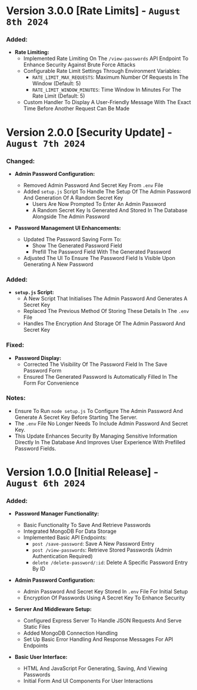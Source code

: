 # Version 3.0.0 [Rate Limits] - `August 8th 2024`

### Added:
- **Rate Limiting:**
  - Implemented Rate Limiting On The `/view-passwords` API Endpoint To Enhance Security Against Brute Force Attacks
  - Configurable Rate Limit Settings Through Environment Variables:
    - `RATE_LIMIT_MAX_REQUESTS`: Maximum Number Of Requests In The Window (Default: 5)
    - `RATE_LIMIT_WINDOW_MINUTES`: Time Window In Minutes For The Rate Limit (Default: 5)
  - Custom Handler To Display A User-Friendly Message With The Exact Time Before Another Request Can Be Made

# Version 2.0.0 [Security Update] - `August 7th 2024`

### Changed:
- **Admin Password Configuration:**
  - Removed Admin Password And Secret Key From `.env` File
  - Added `setup.js` Script To Handle The Setup Of The Admin Password And Generation Of A Random Secret Key
    - Users Are Now Prompted To Enter An Admin Password
    - A Random Secret Key Is Generated And Stored In The Database Alongside The Admin Password

- **Password Management UI Enhancements:**
  - Updated The Password Saving Form To:
   	 - Show The Generated Password Field
   	 - Prefill The Password Field With The Generated Password
  - Adjusted The UI To Ensure The Password Field Is Visible Upon Generating A New Password

### Added:
- **`setup.js` Script:**
  - A New Script That Initialises The Admin Password And Generates A Secret Key
  - Replaced The Previous Method Of Storing These Details In The `.env` File
  - Handles The Encryption And Storage Of The Admin Password And Secret Key

### Fixed:
- **Password Display:**
  - Corrected The Visibility Of The Password Field In The Save Password Form
  - Ensured The Generated Password Is Automatically Filled In The Form For Convenience

### Notes:
- Ensure To Run `node setup.js` To Configure The Admin Password And Generate A Secret Key Before Starting The Server.
- The `.env` File No Longer Needs To Include Admin Password And Secret Key.
- This Update Enhances Security By Managing Sensitive Information Directly In The Database And Improves User Experience With Prefilled Password Fields.

# Version 1.0.0 [Initial Release] - `August 6th 2024`

### Added:
- **Password Manager Functionality:**
  - Basic Functionality To Save And Retrieve Passwords
  - Integrated MongoDB For Data Storage
  - Implemented Basic API Endpoints:
    - `post /save-password`: Save A New Password Entry
    - `post /view-passwords`: Retrieve Stored Passwords (Admin Authentication Required)
    - `delete /delete-password/:id`: Delete A Specific Password Entry By ID

- **Admin Password Configuration:**
  - Admin Password And Secret Key Stored In `.env` File For Initial Setup
  - Encryption Of Passwords Using A Secret Key To Enhance Security

- **Server And Middleware Setup:**
  - Configured Express Server To Handle JSON Requests And Serve Static Files
  - Added MongoDB Connection Handling
  - Set Up Basic Error Handling And Response Messages For API Endpoints

- **Basic User Interface:**
  - HTML And JavaScript For Generating, Saving, And Viewing Passwords
  - Initial Form And UI Components For User Interactions
